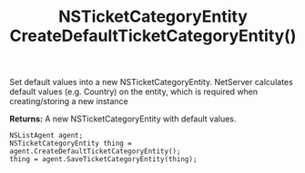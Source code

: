 ﻿---
uid: crmscript_ref_NSListAgent_CreateDefaultTicketCategoryEntity
title: NSTicketCategoryEntity CreateDefaultTicketCategoryEntity()
intellisense: NSListAgent.CreateDefaultTicketCategoryEntity
keywords: NSListAgent, CreateDefaultTicketCategoryEntity
so.topic: reference
---
	  
Set default values into a new NSTicketCategoryEntity.
NetServer calculates default values (e.g. Country) on the entity, which is required when creating/storing a new instance
	  
**Returns:** A new NSTicketCategoryEntity with default values.

```crmscript
NSListAgent agent;
NSTicketCategoryEntity thing = agent.CreateDefaultTicketCategoryEntity();
thing = agent.SaveTicketCategoryEntity(thing);
```


